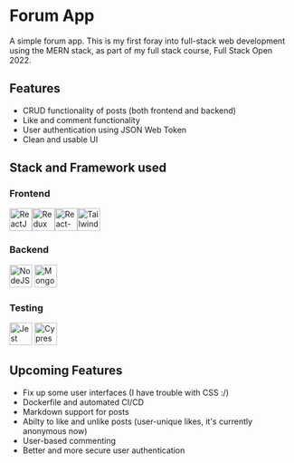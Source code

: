 # Forum App

A simple forum app. This is my first foray into full-stack web development using the MERN stack, as part of my full stack course, Full Stack Open 2022.

## Features

- CRUD functionality of posts (both frontend and backend)
- Like and comment functionality
- User authentication using JSON Web Token
- Clean and usable UI

## Stack and Framework used

### Frontend

<img src="https://www.svgrepo.com/show/354259/react.svg"  width="40px" alt="ReactJS"><img src="https://www.svgrepo.com/show/354274/redux.svg"  width="40px" alt="Redux"><img src="https://www.svgrepo.com/show/354262/react-router.svg"  width="40px" alt="React-Router"><img src="https://www.svgrepo.com/show/374118/tailwind.svg"  width="40px" alt="Tailwind CSS">



### Backend

<img src="https://www.svgrepo.com/show/354118/nodejs.svg" class="ml-2" width="40px" alt="NodeJS">
<img src="https://www.svgrepo.com/show/373845/mongo.svg" class="ml-2" width="40px" alt="MongoDB">

### Testing

<img src="https://cdn.freebiesupply.com/logos/large/2x/jest-logo-svg-vector.svg" class="ml-2" width="40px" alt="Jest">
<img src="https://miro.medium.com/max/364/0*JAWNOBEDxJLXxHUj.png" class="ml-2" width="40px" alt="Cypress">

## Upcoming Features

- Fix up some user interfaces (I have trouble with CSS :/)
- Dockerfile and automated CI/CD
- Markdown support for posts
- Abilty to like and unlike posts (user-unique likes, it's currently anonymous now)
- User-based commenting
- Better and more secure user authentication
